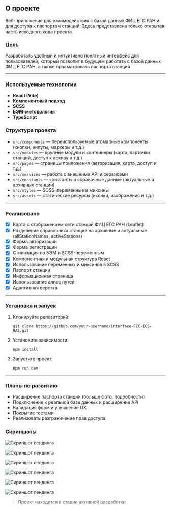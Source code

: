 ## О проекте

Веб-приложение для взаимодействия с базой данных ФИЦ ЕГС РАН и для доступа к паспортам станций. Здесь представлена только открытая часть исходного кода проекта.

### Цель

Разработать удобный и интуитивно понятный интерфейс для пользователей, который позволит в будущем работать с базой данных ФИЦ ЕГС РАН, а также просматривать паспорта станций

---

### Используемые технологии

- **React (Vite)**
- **Компонентный подход**
- **SCSS**
- **БЭМ-методология**
- **TypeScript**

### Структура проекта

- `src/components` — переиспользуемые атомарные компоненты (кнопки, инпуты, маркеры и т.д.)
- `src/modules` — крупные модули и контейнеры (карта, карточки станций, доступ к архиву и т.д.)
- `src/pages` — страницы приложения (авторизация, карта, доступ и т.д.)
- `src/services` — работа с внешними API и сервисами
- `src/constants` — константы и справочные данные (актуальные и архивные станции)
- `src/styles` — SCSS-переменные и миксины
- `src/assets` — статические ресурсы (иконки, изображения и т.д.)

---

### Реализовано

- [x] Карта с отображением сети станций ФИЦ ЕГС РАН (Leaflet)
- [x] Разделение справочника станций на архивные и актуальные (allStationNames, activeStations)
- [x] Форма авторизации
- [x] Форма регистрации
- [x] Стилизация по БЭМ и SCSS-переменным
- [x] Компонентная и модульная структура React
- [x] Использование переменных и миксинов в SCSS
- [x] Паспорт станции
- [x] Информационная страница
- [x] Использование алиас путей
- [x] Адаптивная верстка

---

### Установка и запуск

1. Клонируйте репозиторий:
   ```
   git clone https://github.com/your-username/interface-FIC-EGS-RAS.git
   ```
2. Установите зависимости:
   ```
   npm install
   ```
3. Запустите проект:
   ```
   npm run dev
   ```

---

### Планы по развитию

- Расширение паспорта станции (больше фото, подробности)
- Подключение к реальной базе данных и расширение API
- Валидация форм и улучшение UX
- Покрытие тестами
- Реализовать разграничение прав доступа

### Скриншоты

![Скриншот лендинга](./screenshots/screenshot_1.png)

![Скриншот лендинга](./screenshots/screenshot_2.png)

![Скриншот лендинга](./screenshots/screenshot_3.png)

![Скриншот лендинга](./screenshots/screenshot_4.png)

![Скриншот лендинга](./screenshots/screenshot_5.png)

![Скриншот лендинга](./screenshots/screenshot_6.png)

> Проект находится в стадии активной разработки
